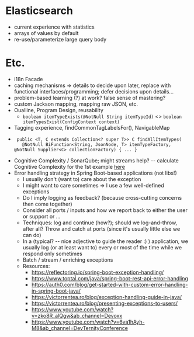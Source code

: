# Elasticsearch

 * current experience with statistics
 * arrays of values by default
 * re-use/parameterize large query body

# Etc.

 * i18n Facade
 * caching mechanisms => details to decide upon later, replace with functional interfaces/programming; defer decisions upon details...
 * problem-based learning (?) at work? false sense of mastering?
 * custom Jackson mapping, mapping raw JSON, etc.
 * Oualline, Program Design, reusability
   * `boolean itemTypeExists(@NotNull String itemTypeId)` <> `boolean itemTypesExist(ConfigContext context)`
 * Tagging experience, findCommonTagLabelsFor(), NavigableMap
 * ```@NotNull
    public <T, C extends Collection<? super T>> C findAllItemTypes(
      @NotNull BiFunction<String, JsonNode, T> itemTypeFactory, @NotNull Supplier<C> collectionFactory) { ... }
   ```
 * Cognitive Complexity / SonarQube; might streams help? -- calculate Cognitive Complexity for the 1st example [here](https://developer.ibm.com/articles/j-java-streams-1-brian-goetz/)
 * Error handling strategy in Spring Boot-based applications (not libs!)
   * I usually don't (want to) care about the exception
   * I might want to care sometimes => I use a few well-defined exceptions
   * Do I imply logging as feedback? (because cross-cutting concerns then come together)
   * Consider all ports / inputs and how we report back to either the user or support or ...
   * Techniques: log and continue (how?); should we log-and-throw, after all? Throw and catch at ports (since it's usually little else we can do)
   * In a (typical? -- nice adjective to guide the reader :) ) application, we usually log (or at least want to) every or most of the time while we respond only sometimes
   * Batch / stream / enriching exceptions
   * Resources:
     * https://reflectoring.io/spring-boot-exception-handling/
     * https://www.toptal.com/java/spring-boot-rest-api-error-handling
     * https://auth0.com/blog/get-started-with-custom-error-handling-in-spring-boot-java/
     * https://victorrentea.ro/blog/exception-handling-guide-in-java/
     * https://victorrentea.ro/blog/presenting-exceptions-to-users/
     * https://www.youtube.com/watch?v=zko8R_alQgw&ab_channel=Devoxx
     * https://www.youtube.com/watch?v=6va1hAyh-M8&ab_channel=DevTernityConference
 
